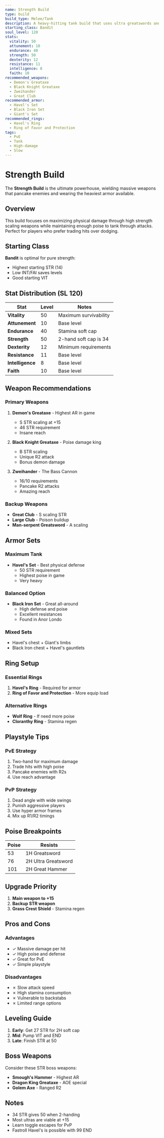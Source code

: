 ```yaml
---
name: Strength Build
type: build
build_type: Melee/Tank
description: A heavy-hitting tank build that uses ultra greatswords and heavy armor to demolish enemies
starting_class: Bandit
soul_level: 120
stats:
  vitality: 50
  attunement: 10
  endurance: 40
  strength: 50
  dexterity: 12
  resistance: 11
  intelligence: 8
  faith: 10
recommended_weapons:
  - Demon's Greataxe
  - Black Knight Greataxe
  - Zweihander
  - Great Club
recommended_armor:
  - Havel's Set
  - Black Iron Set
  - Giant's Set
recommended_rings:
  - Havel's Ring
  - Ring of Favor and Protection
tags:
  - PvE
  - Tank
  - High-damage
  - Slow
---
```


# Strength Build

The **Strength Build** is the ultimate powerhouse, wielding massive weapons that pancake enemies and wearing the heaviest armor available.

## Overview

This build focuses on maximizing physical damage through high strength scaling weapons while maintaining enough poise to tank through attacks. Perfect for players who prefer trading hits over dodging.

## Starting Class

**Bandit** is optimal for pure strength:
- Highest starting STR (14)
- Low INT/FAI saves levels
- Good starting VIT

## Stat Distribution (SL 120)

| Stat | Level | Notes |
|------|-------|-------|
| **Vitality** | 50 | Maximum survivability |
| **Attunement** | 10 | Base level |
| **Endurance** | 40 | Stamina soft cap |
| **Strength** | 50 | 2-hand soft cap is 34 |
| **Dexterity** | 12 | Minimum requirements |
| **Resistance** | 11 | Base level |
| **Intelligence** | 8 | Base level |
| **Faith** | 10 | Base level |

## Weapon Recommendations

### Primary Weapons
1. **Demon's Greataxe** - Highest AR in game
   - S STR scaling at +15
   - 46 STR requirement
   - Insane reach

2. **Black Knight Greataxe** - Poise damage king
   - B STR scaling
   - Unique R2 attack
   - Bonus demon damage

3. **Zweihander** - The Bass Cannon
   - 16/10 requirements
   - Pancake R2 attacks
   - Amazing reach

### Backup Weapons
- **Great Club** - S scaling STR
- **Large Club** - Poison buildup
- **Man-serpent Greatsword** - A scaling

## Armor Sets

### Maximum Tank
- **Havel's Set** - Best physical defense
  - 50 STR requirement
  - Highest poise in game
  - Very heavy

### Balanced Option
- **Black Iron Set** - Great all-around
  - High defense and poise
  - Excellent resistances
  - Found in Anor Londo

### Mixed Sets
- Havel's chest + Giant's limbs
- Black Iron chest + Havel's gauntlets

## Ring Setup

### Essential Rings
1. **Havel's Ring** - Required for armor
2. **Ring of Favor and Protection** - More equip load

### Alternative Rings
- **Wolf Ring** - If need more poise
- **Cloranthy Ring** - Stamina regen

## Playstyle Tips

### PvE Strategy
1. Two-hand for maximum damage
2. Trade hits with high poise
3. Pancake enemies with R2s
4. Use reach advantage

### PvP Strategy
1. Dead angle with wide swings
2. Punish aggressive players
3. Use hyper armor frames
4. Mix up R1/R2 timings

## Poise Breakpoints

| Poise | Resists |
|-------|---------|
| 53 | 1H Greatsword |
| 76 | 2H Ultra Greatsword |
| 101 | 2H Great Hammer |

## Upgrade Priority

1. **Main weapon to +15**
2. **Backup STR weapon**
3. **Grass Crest Shield** - Stamina regen

## Pros and Cons

### Advantages
- ✓ Massive damage per hit
- ✓ High poise and defense
- ✓ Great for PvE
- ✓ Simple playstyle

### Disadvantages
- ✗ Slow attack speed
- ✗ High stamina consumption
- ✗ Vulnerable to backstabs
- ✗ Limited range options

## Leveling Guide

1. **Early**: Get 27 STR for 2H soft cap
2. **Mid**: Pump VIT and END
3. **Late**: Finish STR at 50

## Boss Weapons

Consider these STR boss weapons:
- **Smough's Hammer** - Highest AR
- **Dragon King Greataxe** - AOE special
- **Golem Axe** - Ranged R2

## Notes

- 34 STR gives 50 when 2-handing
- Most ultras are viable at +15
- Learn toggle escapes for PvP
- Fastroll Havel's is possible with 99 END
